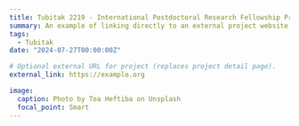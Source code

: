 ```yaml
---
title: Tubitak 2219 - International Postdoctoral Research Fellowship Program for Turkish Citizens
summary: An example of linking directly to an external project website using `external_link`.
tags:
  - Tubitak
date: "2024-07-27T00:00:00Z"

# Optional external URL for project (replaces project detail page).
external_link: https://example.org

image:
  caption: Photo by Toa Heftiba on Unsplash
  focal_point: Smart
---
```

